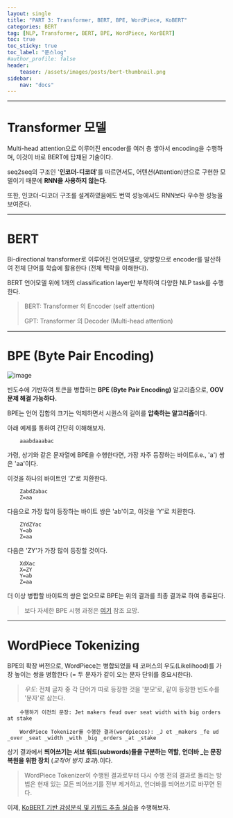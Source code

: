```yaml
---
layout: single
title: "PART 3: Transformer, BERT, BPE, WordPiece, KoBERT"
categories: BERT
tag: [NLP, Transformer, BERT, BPE, WordPiece, KorBERT]
toc: true
toc_sticky: true
toc_label: "쭌스log"
#author_profile: false
header:
    teaser: /assets/images/posts/bert-thumbnail.png
sidebar:
    nav: "docs"
---
```


****
# Transformer 모델
Multi-head attention으로 이루어진 encoder를 여러 층 쌓아서 encoding을 수행하며, 이것이 바로 BERT에 탑재된 기술이다.

seq2seq의 구조인 '**인코더-디코더**'를 따르면서도, 어텐션(Attention)만으로 구현한 모델이기 때문에 **RNN을 사용하지 않는다**.

또한, 인코더-디코더 구조를 설계하였음에도 번역 성능에서도 RNN보다 우수한 성능을 보여준다.

****
# BERT
Bi-directional transformer로 이루어진 언어모델로, 양방향으로 encoder를 발산하여 전체 단어를 학습에 활용한다 (전체 맥락을 이해한다).

BERT 언어모델 위에 1개의 classification layer만 부착하여 다양한 NLP task를 수행한다.

> BERT: Transformer 의 Encoder (self attention)
>
> GPT: Transformer 의 Decoder (Multi-head attention)

****
# BPE (Byte Pair Encoding)
![image](https://user-images.githubusercontent.com/39285147/183617390-94429c10-1868-4967-a534-f56199dfeba3.png)

빈도수에 기반하여 토큰을 병합하는 **BPE (Byte Pair Encoding)** 알고리즘으로, **OOV 문제 해결 가능하다.**

BPE는 언어 집합의 크기는 억제하면서 시퀀스의 길이를 **압축하는 알고리즘**이다.

아래 예제를 통하여 간단히 이해해보자.

        aaabdaaabac

가령, 상기와 같은 문자열에 BPE을 수행한다면, 가장 자주 등장하는 바이트(i.e., 'a') 쌍은 'aa'이다.

이것을 하나의 바이트인 'Z'로 치환한다.

        ZabdZabac
        Z=aa

다음으로 가장 많이 등장하는 바이트 쌍은 'ab'이고, 이것을 'Y'로 치환한다.

        ZYdZYac
        Y=ab
        Z=aa

다음은 'ZY'가 가장 많이 등장할 것이다.

        XdXac
        X=ZY
        Y=ab
        Z=aa

더 이상 병합할 바이트의 쌍은 없으므로 BPE는 위의 결과를 최종 결과로 하여 종료된다.

> 보다 자세한 BPE 시행 과정은 [여기](https://wikidocs.net/22592) 참조 요망.

****
# WordPiece Tokenizing
BPE의 확장 버전으로, WordPiece는 병합되었을 때 코퍼스의 우도(Likelihood)를 가장 높이는 쌍을 병합한다 (= 두 문자가 같이 오는 문자 단위를 중요시한다).

> *우도*: 전체 글자 중 각 단어가 따로 등장한 것을 '분모'로, 같이 등장한 빈도수를 '분자'로 삼는다.

        수행하기 이전의 문장: Jet makers feud over seat width with big orders at stake

        WordPiece Tokenizer를 수행한 결과(wordpieces): _J et _makers _fe ud _over _seat _width _with _big _orders _at _stake

상기 결과에서 **띄어쓰기는 서브 워드(subwords)들을 구분하는 역할**, **언더바 _는 문장 복원을 위한 장치** (*교착어 방지 효과*).이다.

> WordPiece Tokenizer이 수행된 결과로부터 다시 수행 전의 결과로 돌리는 방법은 현재 있는 모든 띄어쓰기를 전부 제거하고, 언더바를 띄어쓰기로 바꾸면 된다.

이제, [KoBERT 기반 감성분석 및 키워드 추출 실습]()을 수행해보자.